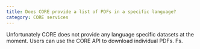 ```yaml
---
title: Does CORE provide a list of PDFs in a specific language?
category: CORE services
---
```

Unfortunately CORE does not provide any language specific datasets
at the moment. Users can use the CORE API to download individual
PDFs.
Fs.
